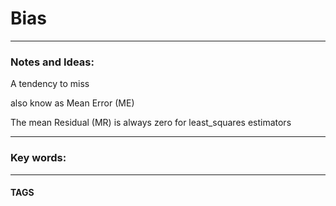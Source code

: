 # Bias


---
### Notes and Ideas:
A tendency to miss

also know as Mean Error (ME)

The mean Residual (MR) is always zero for least_squares estimators

---

### Key words:

---
#### TAGS